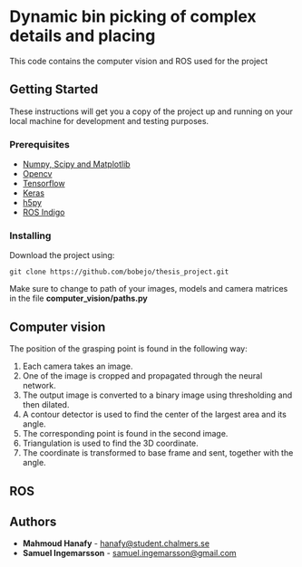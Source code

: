 # Dynamic bin picking of complex details and placing

This code contains the computer vision and ROS used for the project

## Getting Started

These instructions will get you a copy of the project up and running on your local machine for development and testing purposes.

### Prerequisites


* [Numpy, Scipy and Matplotlib](https://www.scipy.org/install.html "Scipy installation")
* [Opencv](https://pypi.python.org/pypi/opencv-python "Opencv installation")
* [Tensorflow](https://www.tensorflow.org/install/ "Tensorflow installation")
* [Keras](https://keras.io/#installation "Keras installation")
* [h5py](http://docs.h5py.org/en/latest/build.html "h5 installation")
* [ROS Indigo](http://wiki.ros.org/indigo/Installation "ROS installation")

### Installing

Download the project using:

```
git clone https://github.com/bobejo/thesis_project.git
```
Make sure to change to path of your images, models and camera matrices in the file **computer_vision/paths.py**

## Computer vision

The position of the grasping point is found in the following way:

1. Each camera takes an image.
2. One of the image is cropped and propagated through the neural network.
3. The output image is converted to a binary image using thresholding and then dilated.
4. A contour detector is used to find the center of the largest area and its angle.
5. The corresponding point is found in the second image.
6. Triangulation is used to find the 3D coordinate.
7. The coordinate is transformed to base frame and sent, together with the angle.
## ROS

## Authors

* **Mahmoud Hanafy** - hanafy@student.chalmers.se
* **Samuel Ingemarsson** - samuel.ingemarsson@gmail.com	


